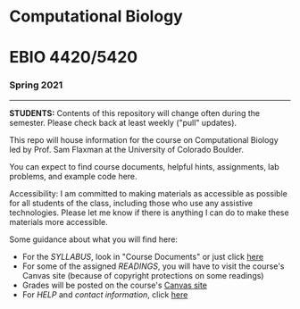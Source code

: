 # Computational Biology 
# EBIO 4420/5420
### Spring 2021

<hr>

**STUDENTS:** Contents of this repository will change often during the semester.  Please check  back at least weekly ("pull" updates).

This repo will house information for the course on Computational Biology led by Prof. Sam Flaxman at the University of Colorado Boulder.

You can expect to find course documents, helpful hints, assignments, lab problems, and example code here.

Accessibility:  I am committed to making materials as accessible as possible for all students of the class, including those who use any assistive technologies.  Please let me know if there is anything I can do to make these materials more accessible.

Some guidance about what you will find here:

* For the *SYLLABUS*, look in "Course Documents" or just click [here](https://github.com/flaxmans/CompBio_on_git/blob/master/CourseDocuments/Syllabus.md)
* For some of the assigned *READINGS*, you will have to visit the course's Canvas site (because of copyright protections on some readings)
* Grades will be posted on the course's [Canvas site][CanvasSiteLink]
* For *HELP* and *contact information*, click [here](https://github.com/flaxmans/CompBio_on_git/blob/master/CourseDocuments/Syllabus.md#contacting-sam-and-office-hours)


[CanvasSiteLink]: https://canvas.colorado.edu/courses/70214
